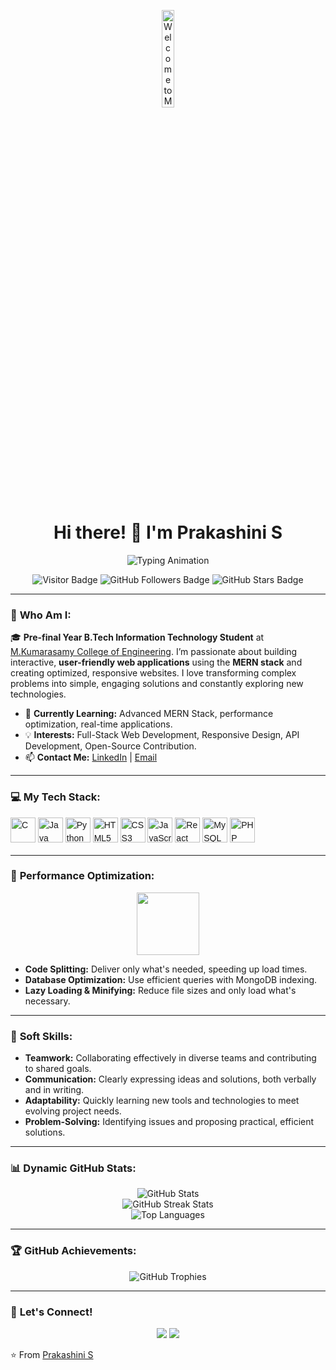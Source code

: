 <!-- Header Banner -->
<p align="center">
  <img src="https://www.pngmart.com/files/21/Tech-PNG.png" alt="Welcome to My GitHub Profile!" width="20%">
</p>

<h1 align="center">Hi there! 👋 I'm Prakashini S</h1>

<!-- Typing animation -->
<p align="center">
  <img src="https://readme-typing-svg.herokuapp.com?font=Fira+Code&size=28&pause=1000&color=F75C7E&center=true&vCenter=true&width=500&lines=Full-Stack+Developer;Responsive+Design+Lover;Performance+Optimizer;Creative+Problem+Solver" alt="Typing Animation" />
</p>

<p align="center">
  <!-- Animated badges -->
  <img src="https://komarev.com/ghpvc/?username=PrakashiniS&color=brightgreen&style=plastic" alt="Visitor Badge" />
  <img src="https://img.shields.io/github/followers/PrakashiniS?style=social" alt="GitHub Followers Badge" />
  <img src="https://img.shields.io/github/stars/PrakashiniS?style=social" alt="GitHub Stars Badge" />
</p>

---

### 🎨 **Who Am I:**

🎓 **Pre-final Year B.Tech Information Technology Student** at [M.Kumarasamy College of Engineering](https://mkce.ac.in/). I’m passionate about building interactive, **user-friendly web applications** using the **MERN stack** and creating optimized, responsive websites. I love transforming complex problems into simple, engaging solutions and constantly exploring new technologies.

- 🌱 **Currently Learning:** Advanced MERN Stack, performance optimization, real-time applications.
- 💡 **Interests:** Full-Stack Web Development, Responsive Design, API Development, Open-Source Contribution.
- 📫 **Contact Me:** [LinkedIn](https://www.linkedin.com/in/prakashinis/) | [Email](mailto:prakashini004@gmail.com)

---

### 💻 **My Tech Stack:**

<p align="center">
<p align="left" style="font-family: 'Arial', sans-serif; line-height: 1.5;">
  <img src="https://cdn.jsdelivr.net/gh/devicons/devicon/icons/c/c-original.svg" height="40" alt="C" />
  <img src="https://cdn.jsdelivr.net/gh/devicons/devicon/icons/java/java-original.svg" height="40" alt="Java" />
  <img src="https://cdn.jsdelivr.net/gh/devicons/devicon/icons/python/python-original.svg" height="40" alt="Python" />
  <img src="https://cdn.jsdelivr.net/gh/devicons/devicon/icons/html5/html5-original.svg" height="40" alt="HTML5" />
  <img src="https://cdn.jsdelivr.net/gh/devicons/devicon/icons/css3/css3-original.svg" height="40" alt="CSS3" />
  <img src="https://cdn.jsdelivr.net/gh/devicons/devicon/icons/javascript/javascript-original.svg" height="40" alt="JavaScript" />
  <img src="https://cdn.jsdelivr.net/gh/devicons/devicon/icons/react/react-original.svg" height="40" alt="React" />
  <img src="https://cdn.jsdelivr.net/gh/devicons/devicon/icons/mysql/mysql-original.svg" height="40" alt="MySQL" />
  <img src="https://cdn.jsdelivr.net/gh/devicons/devicon/icons/php/php-original.svg" height="40" alt="PHP" />
</p>

</p>

---

### 🚀 **Performance Optimization:**

<p align="center">
  <img src="https://github.com/ritik307/ritik307/raw/main/images/code.gif" width="100px" />
</p>

- **Code Splitting:** Deliver only what's needed, speeding up load times.
- **Database Optimization:** Use efficient queries with MongoDB indexing.
- **Lazy Loading & Minifying:** Reduce file sizes and only load what's necessary.

---

### 🌟 **Soft Skills:**

- **Teamwork:** Collaborating effectively in diverse teams and contributing to shared goals.
- **Communication:** Clearly expressing ideas and solutions, both verbally and in writing.
- **Adaptability:** Quickly learning new tools and technologies to meet evolving project needs.
- **Problem-Solving:** Identifying issues and proposing practical, efficient solutions.

---

### 📊 **Dynamic GitHub Stats:**

<p align="center">
  <img src="https://github-readme-stats.vercel.app/api?username=PrakashiniS&show_icons=true&theme=tokyonight&count_private=true" alt="GitHub Stats" />
  <br>

  <img src="https://github-readme-streak-stats.herokuapp.com?user=PrakashiniS&theme=tokyonight" alt="GitHub Streak Stats" />
  <br>
  <img src="https://github-readme-stats.vercel.app/api/top-langs/?username=PrakashiniS&theme=tokyonight&layout=compact" alt="Top Languages" />
</p>

---

### 🏆 **GitHub Achievements:**

<p align="center">
  <img src="https://github-profile-trophy.vercel.app/?username=PrakashiniS&theme=dracula&no-bg=true&column=7&margin-w=15&margin-h=15" alt="GitHub Trophies" />
</p>

---



### 💬 **Let's Connect!**

<p align="center">
  <a href="https://www.linkedin.com/in/prakashinis/"><img src="https://img.shields.io/badge/-LinkedIn-blue?style=for-the-badge&logo=Linkedin&logoColor=white" /></a>
  <a href="mailto:prakashini004@gmail.com"><img src="https://img.shields.io/badge/Email-D14836?style=for-the-badge&logo=gmail&logoColor=white" /></a>
</p>

⭐️ From [Prakashini S](https://github.com/PrakashiniS)
